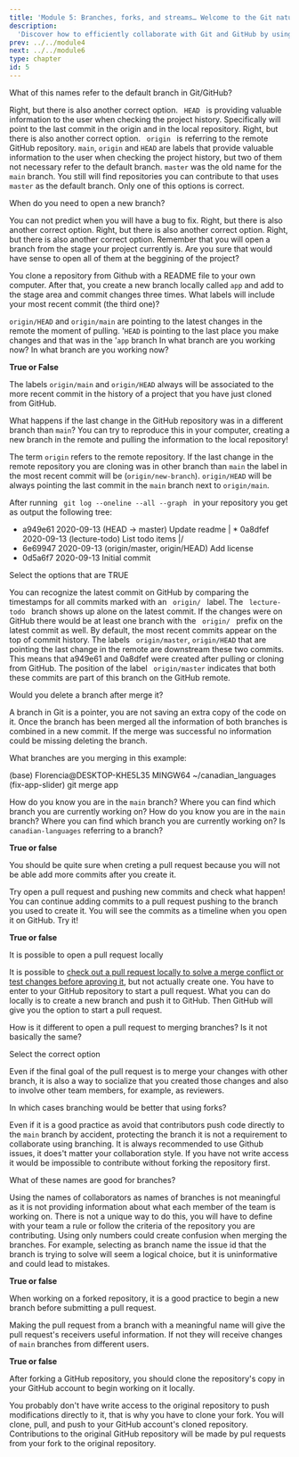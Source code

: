 ```yaml
---
title: 'Module 5: Branches, forks, and streams… Welcome to the Git nature walk!'
description:
  'Discover how to efficiently collaborate with Git and GitHub by using branches, forks ad pull requests.' 
prev: ../../module4
next: ../../module6
type: chapter
id: 5
---
```


<exercise id="1" title="The roles of branches" type="slides,video">

<slides source="module5/module5_01" shot="0" start="0:002" end="3:40">
</slides>

</exercise>

<exercise id='2' title="Be careful if you can not see the wood from the trees">

What of this names refer to the default branch in Git/GitHub?

<choice id = 1>
<opt text='<code>master</code>'>
Right, but there is also another correct option.
</opt>
<opt text='<code>HEAD</code>'>
<code> HEAD </code> is providing valuable information to the user when checking the project history. Specifically will point to the last commit in the origin and in the local repository.
</opt>
<opt text='<code>main</code>'>
Right, but there is also another correct option.
</opt>
<opt text='<code>origin</code>'>
<code> origin </code> is referring to the remote GitHub repository.
</opt>
<opt text='2, 3 and 4 are correct'>
<code>main</code>, <code>origin</code> and <code>HEAD</code> are labels that provide valuable information to the user when checking the project history, but two of them not necessary refer to the default branch.
</opt>
<opt text='1 and 3 are correct' correct='true'>
<code>master</code> was the old name for the <code>main</code> branch. You still will find repositories you can contribute to that uses <code>master</code> as the default branch.
</opt>
<opt text='2 and 3 are correct' >
Only one of this options is correct.
</opt>
</choice>

When do you need to open a new branch?

<choice id = 2>
<opt text='It is the first thing you should do after you start a project. You open a branch for all the features you are planning to add to your code' >
You can not predict when you will have a bug to fix. 
</opt>
<opt text='When you want to make a change that can break the code in the <code> main </code> branch'>
Right, but there is also another correct option.
</opt>
<opt text='You can create a branch when you decide to add a new feature, even if later you decide not to merge it'>
Right, but there is also another correct option.
</opt>
<opt text='You can create a branch to fix a bug, and then merge it to <code> main </code> '>
Right, but there is also another correct option.
</opt>
<opt text='All are correct '>
Remember that you will open a branch from the stage your project currently is. Are you sure that would have sense to open all of them at the beggining of the project?   
</opt>
<opt text='2, 3 and 4 are correct' correct='true'>
</opt>
</choice>


You clone a repository from Github with a README file to your own computer. After that, you create a new branch locally called <code>app</code> and add to the stage area and commit changes three times. What labels will include your most recent commit (the third one)? 

<choice id = 3>
<opt text='<code>origin/HEAD</code> and <code>origin/main</code>'>
<code>origin/HEAD</code> and <code>origin/main</code> are pointing to the latest changes in the remote the moment of pulling.
</opt>
<opt text='<code>HEAD -> app</code> ' correct='true'>
'<code>HEAD</code> is pointing to the last place you make changes and that was in the '<code>app</code> branch
</opt>
<opt text='<code>main</code>'>
In what branch are you working now?
</opt>
<opt text=' <code>HEAD -> main</code>'>
In what branch are you working now? 
</opt>

</choice>


</exercise>

<exercise id='3' title="What is the relationship between the branches?"  type='slides, video'>
<slides source='module5/module5_02' shot='0' start='3:42' end='4:35'> </slides>
</exercise>

<exercise id='4' title='Observing the trees'>

**True or False**

The labels <code>origin/main</code> and <code>origin/HEAD</code> always will be associated to the more recent commit in the history of a project that you have just cloned from GitHub.

<choice id = 4>
<opt text='True'>
What happens if the last change in the GitHub repository was in a different branch than <code>main</code>? You can try to reproduce this in your computer, creating a new branch in the remote and pulling the information to the local repository!
</opt>
<opt text='False'  correct='true' >

The term `origin` refers to the remote repository. If the last change in the remote repository you are cloning was in other branch than <code>main</code> the label in the most recent commit will be (<code>origin/new-branch</code>). <code>origin/HEAD</code> will be always pointing the last commit in the <code>main</code> branch next to <code>origin/main</code>.

</opt>
</choice>

After running <code> git log --oneline --all --graph </code> in your repository you get as output the following tree:


* a949e61 2020-09-13 (HEAD -> master) Update readme
| * 0a8dfef 2020-09-13 (lecture-todo) List todo items
|/
* 6e69947 2020-09-13 (origin/master, origin/HEAD) Add license
* 0d5a6f7 2020-09-13 Initial commit


Select the options that are TRUE

<choice id = 5>
<opt text='The most recent commit on GitHub was performed on the <code>lecture-todo</code> branch'>
You can recognize the latest commit on GitHub by comparing the timestamps for all commits marked with an <code> origin/ </code> label.
</opt>
<opt text='There is a branch called <code> lecture-todo </code> that has not been pushed to GitHub yet ' correct='true'>
The <code> lecture-todo </code> branch shows up alone on the latest commit. If the changes were on GitHub there would be at least one branch with the <code> origin/ </code> prefix on the latest commit as well.
</opt>
<opt text='The most recent local commit of this repository has associated the message "Update readme"' >
By default, the most recent commits appear on the top of commit history. 
</opt>
<opt text='The commits a949e61 and 0a8dfef exist only in your local computer' correct='true'>
The labels <code> origin/master</code>, <code>origin/HEAD</code> that are pointing the last change in the remote are downstream these two commits. This means that a949e61 and 0a8dfef were created after pulling or cloning from GitHub.
</opt>
<opt text='The commits 6e69947 and 0d5a6f7 exist both in your local computer and on GitHub' correct='true'>
The position of the label <code> origin/master</code> indicates that both these commits are part of this branch on the GitHub remote.
</opt>
</choice>
</exercise>

<exercise id='5' title="All roads lead to main: Merging branches"  type='slides, video'>
<slides source='module5/module5_03' shot='0' start='3:42' end='4:35'> </slides>
</exercise>

<exercise id='6' title='Merging branches'>


Would you delete a branch after merge it?

<choice id = 6>
<opt text='Yes, to avoid having extra copies of the code that you do not need anymore' >
A branch in Git is a pointer, you are not saving an extra copy of the code on it. 
</opt>
<opt text='Yes, I am not going to develop more on it' correct='true'>
</opt>
<opt text='No, I could be discarding important information' >
Once the branch has been merged all the information of both branches is combined in a new commit. If the merge was successful no information could be missing deleting the branch.
</opt>
</choice>

What branches are you merging in this example:


(base) Florencia@DESKTOP-KHE5L35 MINGW64 ~/canadian_languages (fix-app-slider)
git merge app


<choice id = 7>
<opt text='the <code>app</code> branch with the <code>fix-app-slider</code> branch' correct='true'>
</opt>
<opt text='the <code>app</code> branch with the <code>main</code> branch'>
How do you know you are in the <code>main</code> branch? Where you can find which branch you are currently working on?
</opt>
<opt text='the <code>fix-app-slider</code> branch with the <code>main</code> branch'>
How do you know you are in the <code>main</code> branch? Where you can find which branch you are currently working on?
</opt>
<opt text='the <code>canadian-languages</code> branch with the <code>app</code> branch'>
Is <code> canadian-languages</code>  referring to a branch? 
</opt>
</choice>
</exercise>

<exercise id='7' title='When merging branches goes social: opening pull requests'  type='slides, video'>
<slides source='module5/module5_04' shot='0' start='3:42' end='4:35'> </slides>
</exercise>

<exercise id='8' title='You are cordially invited to review my changes'>

**True or false**

You should be quite sure when creting a pull request because you will not be able add more commits after you create it.

<choice id = 8>
<opt text='True' >
Try open a pull request and pushing new commits and check what happen!
</opt>
<opt text='False' correct='true'>
You can continue adding commits to a pull request pushing to the branch you used to create it. You will see the commits as a timeline when you open it on GitHub. Try it!
</opt>
</choice>

**True or false**  

It is possible to open a pull request locally

<choice id = 9>
<opt text='True' >
It is possible to <a href="https://docs.github.com/es/enterprise-server@3.1/pull-requests/collaborating-with-pull-requests/reviewing-changes-in-pull-requests/checking-out-pull-requests-locally">check out a pull request locally to solve a merge conflict or test changes before aproving it</a>, but not actually create one.
</opt>
<opt text='False' correct='true'>
You have to enter to your GitHub repository to start a pull request. What you can do locally is to create a new branch and push it to GitHub. Then GitHub will give you the option to start a pull request.
</opt>
</choice>

How is it different to open a pull request to merging branches? Is it not basically the same?

Select the correct option

<choice id = 10>
<opt text='Yes, it is the same, you are merging branches but using GitHub' >
Even if the final goal of the pull request is to merge your changes with other branch, it is also a way to socialize that you created those changes and also to involve other team members, for example, as reviewers.
</opt>
<opt text='You open a pull request to merge branches when you want to involve your collaborators' correct='true'>
</opt>
</choice>
</exercise>

<exercise id='9' title='About the different ways we can collaborate' type='slides, video'>
<slides source='module5/module5_05' shot='0' start='3:42' end='4:35'> </slides>
</exercise>

<exercise id='10' title='Between branches and forks'>

In which cases branching would be better that using forks?

<choice id = 11>
<opt text='The owner of the repository have set branch protection rules to the <code>main</code>  branch'>
Even if it is a good practice as avoid that contributors push code directly to the <code>main</code> branch by accident, protecting the branch it is not a requirement to collaborate using branching. 
</opt>
<opt text='You want to use GitHub issues to share with your team members or other collaborators' >
It is always recommended to use Github issues, it does't matter your collaboration style.
</opt>
<opt text='You have write access to the repository' correct='true'>
If you have not write access it would be impossible to contribute without forking the repository first.
</opt>
</choice>

What of these names are good for branches?

<choice id = 12>
<opt text='arman, florencia, joel'>
Using the names of collaborators as names of branches is not meaningful as it is not providing information about what each member of the team is working on.
</opt>
<opt text='fix-dockerfile, feature-testing, feature-app-modules' correct='true'>
There is not a unique way to do this, you will have to define with your team a rule or follow the criteria of the repository you are contributing.
</opt>
<opt text='1616789, 1235348, 1555684' >
Using only numbers could create confusion when merging the branches. For example, selecting as branch name the issue id that the branch is trying to solve will seem a logical choice, but it is uninformative and could lead to mistakes.
</opt>
</choice>
</exercise>

<exercise id='11' title='GitHub cutlery: introducing the forks' type='slides, video'>
<slides source='module5/module5_06' shot='0' start='3:42' end='4:35'> </slides>
</exercise>

<exercise id='12' title='Forking your repository'>

**True or false**

When working on a forked repository, it is a good practice to begin a new branch before submitting a pull request.

<choice id = 13>
<opt text='True' correct='true' >
Making the pull request from a branch with a meaningful name will give the pull request's receivers useful information. If not they will receive changes of <code>main</code> branches from different users.
</opt>
<opt text='False'>
</opt>
</choice>

**True or false**


After forking a GitHub repository, you should clone the repository's copy in your GitHub account to begin working on it locally. 

<choice id = 14>
<opt text='True'  correct='true'>
You probably don't have write access to the original repository to push modifications directly to it, that is why you have to clone your fork.
</opt>
<opt text='False'>
You will clone, pull, and push to your GitHub account's cloned repository. Contributions to the original GitHub repository will be made by pul requests from your fork to the original repository. 
</opt>
</choice>
</exercise>


